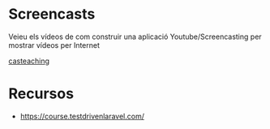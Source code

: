 # Screencasts

Veieu els vídeos de com construir una aplicació Youtube/Screencasting per mostrar vídeos per Internet

[casteaching](casteaching.md)

# Recursos
- https://course.testdrivenlaravel.com/
